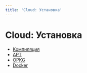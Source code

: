```yaml
---
title: 'Cloud: Установка'
---
```


# Cloud: Установка

- [Компиляция](/cloud/installation/build/)
- [APT](/cloud/installation/apt/)
- [OPKG](/cloud/installation/opkg/)
- [Docker](/cloud/installation/docker/)
